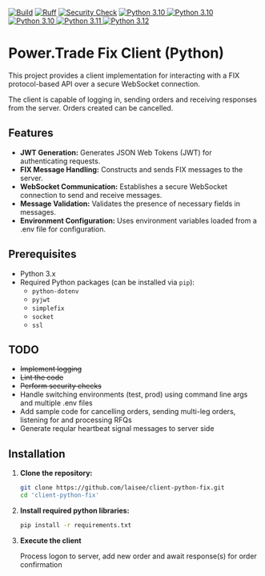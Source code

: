 [![Build](https://github.com/laisee/client-python-fix/actions/workflows/python-package.yml/badge.svg)](https://github.com/laisee/client-python-fix/actions/workflows/python-package.yml)
[![Ruff](https://github.com/laisee/client-python-fix/actions/workflows/rufflint.yml/badge.svg)](https://github.com/laisee/client-python-fix/actions/workflows/rufflint.yml)
[![Security Check](https://github.com/laisee/client-python-fix/actions/workflows/security-check.yml/badge.svg)](https://github.com/laisee/client-python-fix/actions/workflows/security-check.yml)
<a href="https://www.python.org/downloads/release/python-3080/">
  <img src="https://img.shields.io/badge/Python-3.08-blue.svg" alt="Python 3.10">
</a>
<a href="https://www.python.org/downloads/release/python-3090/">
  <img src="https://img.shields.io/badge/Python-3.09-blue.svg" alt="Python 3.10">
</a>
<a href="https://www.python.org/downloads/release/python-3100/">
  <img src="https://img.shields.io/badge/Python-3.10-blue.svg" alt="Python 3.10">
</a>
<a href="https://www.python.org/downloads/release/python-3110/">
  <img src="https://img.shields.io/badge/Python-3.11-blue.svg" alt="Python 3.11">
</a>
<a href="https://www.python.org/downloads/release/python-3120/">
  <img src="https://img.shields.io/badge/Python-3.12-blue.svg" alt="Python 3.12">
</a>


# Power.Trade Fix Client (Python)

This project provides a client implementation for interacting with a FIX protocol-based API over a secure WebSocket connection. 

The client is capable of logging in, sending orders and receiving responses from the server. Orders created can be cancelled.

## Features

- **JWT Generation:** Generates JSON Web Tokens (JWT) for authenticating requests.
- **FIX Message Handling:** Constructs and sends FIX messages to the server.
- **WebSocket Communication:** Establishes a secure WebSocket connection to send and receive messages.
- **Message Validation:** Validates the presence of necessary fields in messages.
- **Environment Configuration:** Uses environment variables loaded from a .env file for configuration.

## Prerequisites

- Python 3.x
- Required Python packages (can be installed via `pip`):
  - `python-dotenv`
  - `pyjwt`
  - `simplefix`
  - `socket`
  - `ssl`

## TODO

- ~~Implement logging~~
- ~~Lint the code~~
- ~~Perform security checks~~
- Handle switching environments (test, prod) using command line args and multiple .env files
- Add sample code for cancelling orders, sending multi-leg orders, listening for and processing RFQs
- Generate reqular heartbeat signal messages to server side

## Installation

1. **Clone the repository:**
   ```sh
   git clone https://github.com/laisee/client-python-fix.git
   cd 'client-python-fix'

2. **Install required python libraries:**
   ```sh
   pip install -r requirements.txt 

3. **Execute the client**

   Process logon to server, add new order and await response(s) for order confirmation 
